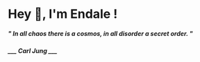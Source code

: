 <h1 title="head"> Hey 👋, I'm Endale !</h1>

**<h5><i>" In all chaos there is a cosmos, in all disorder a secret order. "</i></h5>**

*<b>___ Carl Jung ___</b>*
